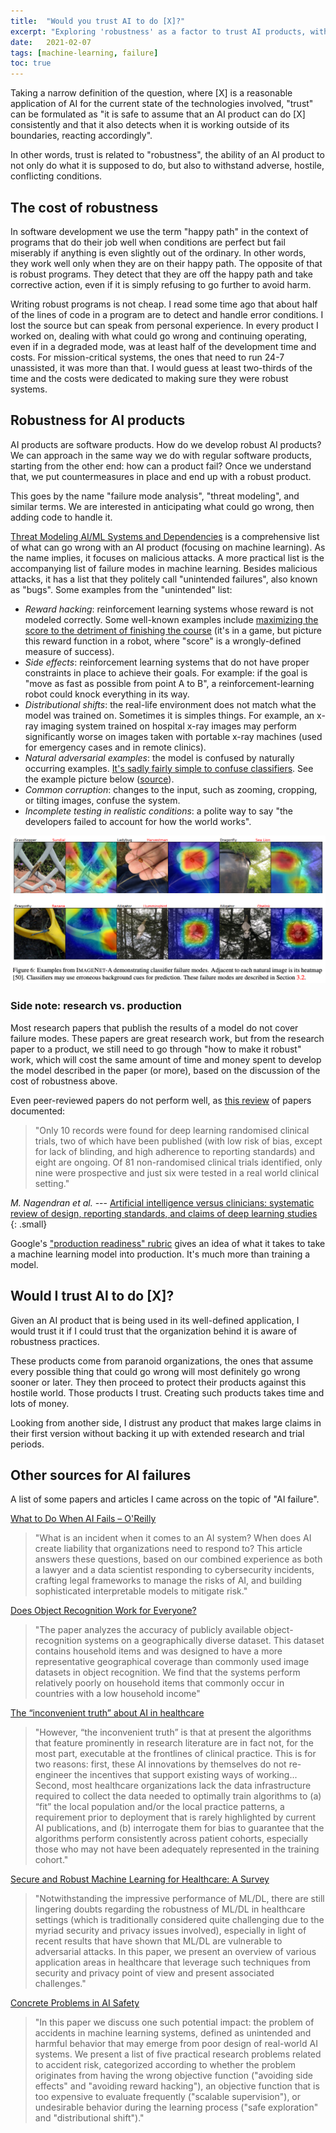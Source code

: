 ```yaml
---
title:  "Would you trust AI to do [X]?"
excerpt: "Exploring 'robustness' as a factor to trust AI products, with examples of how difficult it is to create robust AI products."
date:   2021-02-07
tags: [machine-learning, failure]
toc: true
---
```


Taking a narrow definition of the question, where [X] is a reasonable application of AI for the current state of the technologies involved, "trust" can be formulated as "it is safe to assume that an AI product can do [X] consistently and that it also detects when it is working outside of its boundaries, reacting accordingly".

In other words, trust is related to "robustness", the ability of an AI product to not only do what it is supposed to do, but also to withstand adverse, hostile, conflicting conditions.

<!--more-->

## The cost of robustness

In software development we use the term "happy path" in the context of programs that do their job well when conditions are perfect but fail miserably if anything is even slightly out of the ordinary. In other words, they work well only when they are on their happy path. The opposite of that is robust programs. They detect that they are off the happy path and take corrective action, even if it is simply refusing to go further to avoid harm.

Writing robust programs is not cheap. I read some time ago that about half of the lines of code in a program are to detect and handle error conditions. I lost the source but can speak from personal experience. In every product I worked on, dealing with what could go wrong and continuing operating, even if in a degraded mode, was at least half of the development time and costs. For mission-critical systems, the ones that need to run 24-7 unassisted, it was more than that. I would guess at least two-thirds of the time and the costs were dedicated to making sure they were robust systems.

## Robustness for AI products

AI products are software products. How do we develop robust AI products? We can approach in the same way we do with regular software products, starting from the other end: how can a product fail? Once we understand that, we put countermeasures in place and end up with a robust product.

This goes by the name "failure mode analysis", "threat modeling", and similar terms. We are interested in anticipating what could go wrong, then adding code to handle it.

[Threat Modeling AI/ML Systems and Dependencies](https://docs.microsoft.com/en-us/security/engineering/threat-modeling-aiml) is a comprehensive list of what can go wrong with an AI product (focusing on machine learning). As the name implies, it focuses on malicious attacks. A more practical list is the accompanying list of failure modes in machine learning. Besides malicious attacks, it has a list that they politely call "unintended failures", also known as "bugs". Some examples from the "unintended" list:

- _Reward hacking_: reinforcement learning systems whose reward is not modeled correctly. Some well-known examples include [maximizing the score to the detriment of finishing the course](https://openai.com/blog/faulty-reward-functions/) (it's in a game, but picture this reward function in a robot, where "score" is a wrongly-defined measure of success).
- _Side effects_: reinforcement learning systems that do not have proper constraints in place to achieve their goals. For example: if the goal is "move as fast as possible from point A to B", a reinforcement-learning robot could knock everything in its way.
- _Distributional shifts_: the real-life environment does not match what the model was trained on. Sometimes it is simples things. For example, an x-ray imaging system trained on hospital x-ray images may perform significantly worse on images taken with portable x-ray machines (used for emergency cases and in remote clinics).
- _Natural adversarial examples_: the model is confused by naturally occurring examples. [It's sadly fairly simple to confuse classifiers](https://arxiv.org/abs/1907.07174). See the example picture below ([source](https://arxiv.org/abs/1907.07174)).
- _Common corruption_: changes to the input, such as zooming, cropping, or tilting images, confuse the system.
- _Incomplete testing in realistic conditions_: a polite way to say "the developers failed to account for how the world works".

![Natural Adversarial Examples](/images/2021-02-07/natural-adversaries-examples.png)

### Side note: research vs. production

Most research papers that publish the results of a model do not cover failure modes. These papers are great research work, but from the research paper to a product, we still need to go through "how to make it robust" work, which will cost the same amount of time and money spent to develop the model described in the paper (or more), based on the discussion of the cost of robustness above.

Even peer-reviewed papers do not perform well, as [this review](https://www.bmj.com/content/368/bmj.m689) of papers documented:

> "Only 10 records were found for deep learning randomised clinical trials, two of which have been published (with low risk of bias, except for lack of blinding, and high adherence to reporting standards) and eight are ongoing. Of 81 non-randomised clinical trials identified, only nine were prospective and just six were tested in a real world clinical setting."

<cite>M. Nagendran et al.</cite> --- [Artificial intelligence versus clinicians: systematic review of design, reporting standards, and claims of deep learning studies](https://www.bmj.com/content/368/bmj.m689)
{: .small}

Google's ["production readiness" rubric](https://storage.googleapis.com/pub-tools-public-publication-data/pdf/aad9f93b86b7addfea4c419b9100c6cdd26cacea.pdf) gives an idea of what it takes to take a machine learning model into production. It's much more than training a model.

## Would I trust AI to do [X]?

Given an AI product that is being used in its well-defined application, I would trust it if I could trust that the organization behind it is aware of robustness practices.

These products come from paranoid organizations, the ones that assume every possible thing that could go wrong will most definitely go wrong sooner or later. They then proceed to protect their products against this hostile world. Those products I trust. Creating such products takes time and lots of money.

Looking from another side, I distrust any product that makes large claims in their first version without backing it up with extended research and trial periods.

## Other sources for AI failures

A list of some papers and articles I came across on the topic of "AI failure".

[What to Do When AI Fails – O'Reilly](https://www.oreilly.com/radar/what-to-do-when-ai-fails/)
> "What is an incident when it comes to an AI system? When does AI create liability that organizations need to respond to? This article answers these questions, based on our combined experience as both a lawyer and a data scientist responding to cybersecurity incidents, crafting legal frameworks to manage the risks of AI, and building sophisticated interpretable models to mitigate risk."

[Does Object Recognition Work for Everyone?](https://research.facebook.com/wp-content/uploads/2019/06/Does-Object-Recognition-Work-for-Everyone.pdf)
> "The paper analyzes the accuracy of publicly available object-recognition systems on a geographically diverse dataset. This dataset contains household items and was designed to have a more representative geographical coverage than commonly used image datasets in object recognition. We find that the systems perform relatively poorly on household items that commonly occur in countries with a low household income"

[The “inconvenient truth” about AI in healthcare](https://www.nature.com/articles/s41746-019-0155-4)
> "However, “the inconvenient truth” is that at present the algorithms that feature prominently in research literature are in fact not, for the most part, executable at the frontlines of clinical practice. This is for two reasons: first, these AI innovations by themselves do not re-engineer the incentives that support existing ways of working... Second, most healthcare organizations lack the data infrastructure required to collect the data needed to optimally train algorithms to (a) “fit” the local population and/or the local practice patterns, a requirement prior to deployment that is rarely highlighted by current AI publications, and (b) interrogate them for bias to guarantee that the algorithms perform consistently across patient cohorts, especially those who may not have been adequately represented in the training cohort."

[Secure and Robust Machine Learning for Healthcare: A Survey](https://arxiv.org/abs/2001.08103)
> "Notwithstanding the impressive performance of ML/DL, there are still lingering doubts regarding the robustness of ML/DL in healthcare settings (which is traditionally considered quite challenging due to the myriad security and privacy issues involved), especially in light of recent results that have shown that ML/DL are vulnerable to adversarial attacks. In this paper, we present an overview of various application areas in healthcare that leverage such techniques from security and privacy point of view and present associated challenges."

[Concrete Problems in AI Safety](https://arxiv.org/abs/1606.06565)
> "In this paper we discuss one such potential impact: the problem of accidents in machine learning systems, defined as unintended and harmful behavior that may emerge from poor design of real-world AI systems. We present a list of five practical research problems related to accident risk, categorized according to whether the problem originates from having the wrong objective function ("avoiding side effects" and "avoiding reward hacking"), an objective function that is too expensive to evaluate frequently ("scalable supervision"), or undesirable behavior during the learning process ("safe exploration" and "distributional shift")."
